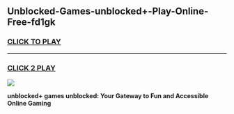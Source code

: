 
## Unblocked-Games-unblocked+-Play-Online-Free-fd1gk
<h3>
<a href="https://premium76.site?title=unblocked+&ref=26A">CLICK TO PLAY</a></h3>
<hr>

<h3>
<a href="https://premium76.site?title=unblocked+&ref=26A">CLICK 2 PLAY</a>
  
</h3>

<a href="https://premium76.site?title=unblocked+&ref=26A"><img src="https://clearcache.store/games.png"></a>


**unblocked+ games unblocked: Your Gateway to Fun and Accessible Online Gaming**
